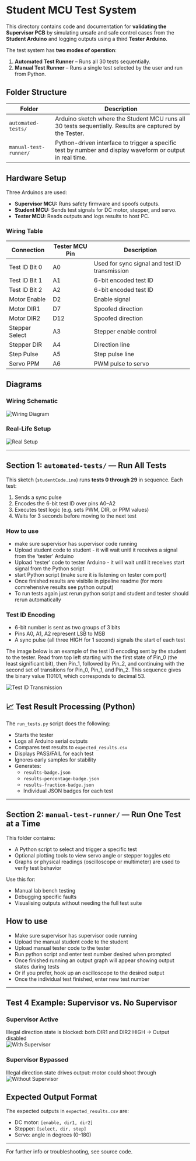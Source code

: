 # Student MCU Test System

This directory contains code and documentation for **validating the Supervisor PCB** by simulating unsafe and safe control cases from the **Student Arduino** and logging outputs using a third **Tester Arduino**.

The test system has **two modes of operation**:
1. **Automated Test Runner** – Runs all 30 tests sequentially.
2. **Manual Test Runner** – Runs a single test selected by the user and run from Python.


## Folder Structure

| Folder | Description |
|--------|-------------|
| `automated-tests/` | Arduino sketch where the Student MCU runs all 30 tests sequentially. Results are captured by the Tester. |
| `manual-test-runner/` | Python-driven interface to trigger a specific test by number and display waveform or output in real time. |


## Hardware Setup

Three Arduinos are used:
- **Supervisor MCU:** Runs safety firmware and spoofs outputs.
- **Student MCU:** Sends test signals for DC motor, stepper, and servo.
- **Tester MCU:** Reads outputs and logs results to host PC.

### Wiring Table

| Connection | Tester MCU Pin | Description |
|-----------|----------------|-------------|
| Test ID Bit 0 | A0 | Used for sync signal and test ID transmission |
| Test ID Bit 1 | A1 | 6-bit encoded test ID |
| Test ID Bit 2 | A2 | 6-bit encoded test ID |
| Motor Enable | D2 | Enable signal |
| Motor DIR1 | D7 | Spoofed direction |
| Motor DIR2 | D12 | Spoofed direction |
| Stepper Select | A3 | Stepper enable control |
| Stepper DIR | A4 | Direction line |
| Step Pulse | A5 | Step pulse line |
| Servo PPM | A6 | PWM pulse to servo |

## Diagrams

### Wiring Schematic
![Wiring Diagram](../images/figure61.png)

### Real-Life Setup
![Real Setup](../images/real_life_setup.jpg)

---

## Section 1: `automated-tests/` — Run All Tests

This sketch (`studentCode.ino`) runs **tests 0 through 29** in sequence. Each test:

1. Sends a sync pulse
2. Encodes the 6-bit test ID over pins A0–A2
3. Executes test logic (e.g. sets PWM, DIR, or PPM values)
4. Waits for 3 seconds before moving to the next test

### How to use
- make sure supervisor has supervisor code running
- Upload student code to student - it will wait unitl it receives a signal from the 'tester' Arduino
- Upload 'tester' code to tester Arduino - it will wait until it receives start signal from the Python script
- start Python script (make sure it is listening on tester com port)
- Once finished results are visibile in pipeline readme (for more comrehensive results see python output)
- To run tests again just rerun python script and student and tester should rerun automatically

### Test ID Encoding

- 6-bit number is sent as two groups of 3 bits
- Pins A0, A1, A2 represent LSB to MSB
- A sync pulse (all three HIGH for 1 second) signals the start of each test

The image below is an example of the test ID encoding sent by the student to the tester.  Read from top left starting with the first state of Pin_0 (the least significant bit), then Pin_1,
followed by Pin_2, and continuing with the second set of transitions for Pin_0, Pin_1, and Pin_2.
This sequence gives the binary value 110101, which corresponds to decimal 53.

![Test ID Transmission](../images/figure63.png)


## 📈 Test Result Processing (Python)

The `run_tests.py` script does the following:
- Starts the tester
- Logs all Arduino serial outputs
- Compares test results to `expected_results.csv`
- Displays PASS/FAIL for each test
- Ignores early samples for stability
- Generates:
  - `results-badge.json`
  - `results-percentage-badge.json`
  - `results-fraction-badge.json`
  - Individual JSON badges for each test

---

## Section 2: `manual-test-runner/` — Run One Test at a Time

This folder contains:
- A Python script to select and trigger a specific test
- Optional plotting tools to view servo angle or stepper toggles etc
- Graphs or physical readings (oscilloscope or multimeter) are used to verify test behavior

Use this for:
- Manual lab bench testing
- Debugging specific faults
- Visualising outputs without needing the full test suite

## How to use
- Make sure supervisor has supervisor code running
- Upload the manual student code to the student
- Upload manual tester code to the tester
- Run python script and enter test number desired when prompted
- Once finished running an output graph will appear showing output states during tests
- Or if you prefer, hook up an oscilloscope to the desired output
- Once the individual test finished, enter new test number
  
---

## Test 4 Example: Supervisor vs. No Supervisor

### Supervisor Active  
Illegal direction state is blocked: both DIR1 and DIR2 HIGH → Output disabled  
![With Supervisor](../images/figure64.png)

### Supervisor Bypassed  
Illegal direction state drives output: motor could shoot through  
![Without Supervisor](../images/ifigure65.png)

## Expected Output Format

The expected outputs in `expected_results.csv` are:
- DC motor: `[enable, dir1, dir2]`
- Stepper: `[select, dir, step]`
- Servo: angle in degrees (0–180)

---

For further info or troubleshooting, see source code.

